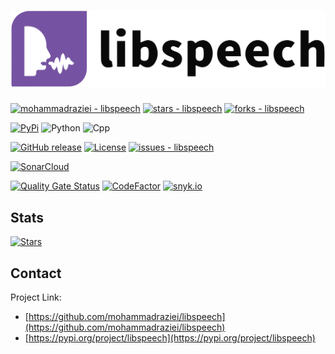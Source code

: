 <p align="center">
  <a href="https://github.com/mohammadraziei/libspeech">
    <img src="https://github.com/MohammadRaziei/libspeech/raw/master/docs/logo/libspeech-logo.svg" alt="Logo">
  </a>
  <h3 align="center">

[//]: # (    Fastest domain extractor library written in C++ with python binding.)
  </h3>
  <h4 align="center">

[//]: # (    First and complete library for parsing url in C++ and Python and Command Line)
  </h4>
</p>

[![mohammadraziei - libspeech](https://img.shields.io/static/v1?label=mohammadraziei&message=libspeech&color=white&logo=github)](https://github.com/mohammadraziei/libspeech "Go to GitHub repo")
[![stars - libspeech](https://img.shields.io/github/stars/mohammadraziei/libspeech?style=social)](https://github.com/mohammadraziei/libspeech)
[![forks - libspeech](https://img.shields.io/github/forks/mohammadraziei/libspeech?style=social)](https://github.com/mohammadraziei/libspeech)

[![PyPi](https://img.shields.io/pypi/v/libspeech.svg)](https://pypi.org/project/libspeech/)
![Python](https://img.shields.io/badge/Python-3.8%20%7C%203.9%20%7C%203.10%20%7C%203.11-blue)
![Cpp](https://img.shields.io/badge/C++-17-blue)


[![GitHub release](https://img.shields.io/github/release/mohammadraziei/libspeech?include_prereleases=&sort=semver&color=purple)](https://github.com/mohammadraziei/libspeech/releases/)
[![License](https://img.shields.io/badge/License-MIT-purple)](#license)
[![issues - libspeech](https://img.shields.io/github/issues/mohammadraziei/libspeech)](https://github.com/mohammadraziei/libspeech/issues)


[![SonarCloud](https://sonarcloud.io/images/project_badges/sonarcloud-white.svg)](https://sonarcloud.io/summary/new_code?id=MohammadRaziei_libspeech)

[![Quality Gate Status](https://sonarcloud.io/api/project_badges/measure?project=MohammadRaziei_libspeech&metric=alert_status)](https://sonarcloud.io/summary/new_code?id=MohammadRaziei_libspeech)
[![CodeFactor](https://www.codefactor.io/repository/github/mohammadraziei/libspeech/badge/master)](https://www.codefactor.io/repository/github/mohammadraziei/libspeech/overview/master)
[![snyk.io](https://snyk.io/advisor/python/libspeech/badge.svg)](https://snyk.io/advisor/python/libspeech)

[//]: # ([![View site - GH Pages]&#40;https://img.shields.io/badge/View_site-GH_Pages-2ea44f?style=for-the-badge&#41;]&#40;https://mohammadraziei.github.io/libspeech/&#41;)



## Stats
[![Stars](https://starchart.cc/mohammadraziei/libspeech.svg?variant=adaptive)](https://starchart.cc/mohammadraziei/libspeech)

## Contact

<!-- Gal Ben David - gal@intsights.com -->

Project Link:
- [https://github.com/mohammadraziei/libspeech](https://github.com/mohammadraziei/libspeech)
- [https://pypi.org/project/libspeech](https://pypi.org/project/libspeech)



[license-shield]: https://img.shields.io/github/license/othneildrew/Best-README-Template.svg?style=flat-square
